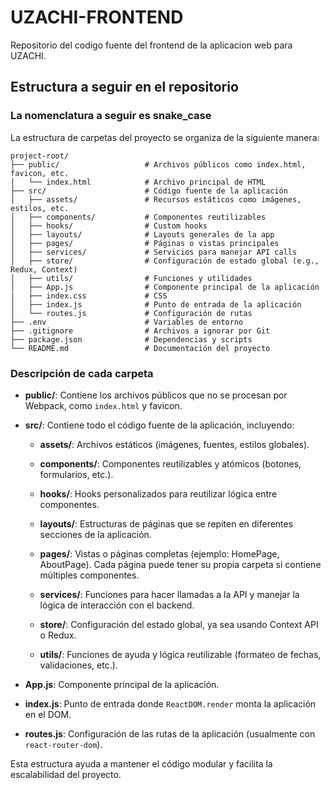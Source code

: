 # UZACHI-FRONTEND
Repositorio del codigo fuente del frontend de la aplicacion web para UZACHI.

## Estructura a seguir en el repositorio

### La nomenclatura a seguir es snake_case

La estructura de carpetas del proyecto se organiza de la siguiente manera:

```
project-root/
├── public/                   # Archivos públicos como index.html, favicon, etc.
│   └── index.html            # Archivo principal de HTML
├── src/                      # Código fuente de la aplicación
│   ├── assets/               # Recursos estáticos como imágenes, estilos, etc.
│   ├── components/           # Componentes reutilizables
│   ├── hooks/                # Custom hooks
│   ├── layouts/              # Layouts generales de la app
│   ├── pages/                # Páginas o vistas principales
│   ├── services/             # Servicios para manejar API calls
│   ├── store/                # Configuración de estado global (e.g., Redux, Context)
│   ├── utils/                # Funciones y utilidades
│   ├── App.js                # Componente principal de la aplicación
|   ├── index.css             # CSS 
│   ├── index.js              # Punto de entrada de la aplicación
│   └── routes.js             # Configuración de rutas
├── .env                      # Variables de entorno
├── .gitignore                # Archivos a ignorar por Git
├── package.json              # Dependencias y scripts
└── README.md                 # Documentación del proyecto
```

### Descripción de cada carpeta

- **public/**: Contiene los archivos públicos que no se procesan por Webpack, como `index.html` y favicon.
  
- **src/**: Contiene todo el código fuente de la aplicación, incluyendo:

  - **assets/**: Archivos estáticos (imágenes, fuentes, estilos globales).
  
  - **components/**: Componentes reutilizables y atómicos (botones, formularios, etc.).

  - **hooks/**: Hooks personalizados para reutilizar lógica entre componentes.

  - **layouts/**: Estructuras de páginas que se repiten en diferentes secciones de la aplicación.

  - **pages/**: Vistas o páginas completas (ejemplo: HomePage, AboutPage). Cada página puede tener su propia carpeta si contiene múltiples componentes.

  - **services/**: Funciones para hacer llamadas a la API y manejar la lógica de interacción con el backend.

  - **store/**: Configuración del estado global, ya sea usando Context API o Redux.

  - **utils/**: Funciones de ayuda y lógica reutilizable (formateo de fechas, validaciones, etc.).

- **App.js**: Componente principal de la aplicación.

- **index.js**: Punto de entrada donde `ReactDOM.render` monta la aplicación en el DOM.

- **routes.js**: Configuración de las rutas de la aplicación (usualmente con `react-router-dom`).

Esta estructura ayuda a mantener el código modular y facilita la escalabilidad del proyecto.

